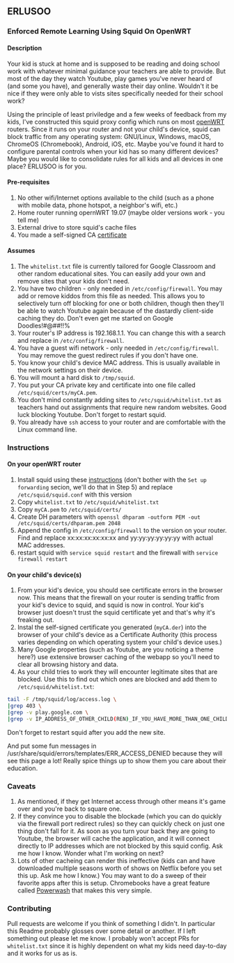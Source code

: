 ## ERLUSOO
### Enforced Remote Learning Using Squid On OpenWRT

#### Description

Your kid is stuck at home and is supposed to be reading and doing school work with whatever minimal guidance your teachers are able to provide. But most of the day they watch Youtube, play games you've never heard of (and some you have), and generally waste their day online. Wouldn't it be nice if they were only able to vists sites specifically needed for their school work?

Using the principle of least priviledge and a few weeks of feedback from my kids, I've constructed this squid proxy config which runs on most [openWRT](https://openwrt.org) routers. Since it runs on your router and not your child's device, squid can block traffic from any operating system: GNU/Linux, Windows, macOS, ChromeOS (Chromebook), Android, iOS, etc. Maybe you've found it hard to configure parental controls when your kid has so many different devices? Maybe you would like to consolidate rules for all kids and all devices in one place? ERLUSOO is for you.

#### Pre-requisites

1. No other wifi/Internet options available to the child (such as a phone with mobile data, phone hotspot, a neighbor's wifi, etc.)
1. Home router running opernWRT 19.07 (maybe older versions work - you tell me)
1. External drive to store squid's cache files
1. You made a self-signed CA [certificate](https://wiki.squid-cache.org/Features/DynamicSslCert)

#### Assumes
1. The `whitelist.txt` file is currently tailored for Google Classroom and other random educational sites. You can easily add your own and remove sites that your kids don't need.
1. You have two children - only needed in `/etc/config/firewall`. You may add or remove kiddos from this file as needed. This allows you to selectively turn off blocking for one or both children, though then they'll be able to watch Youtube again because of the dastardly client-side caching they do. Don't even get me started on Google Doodles!#@##!!%
1. Your router's IP address is 192.168.1.1. You can change this with a search and replace in `/etc/config/firewall`.
1. You have a guest wifi network - only needed in `/etc/config/firewall`. You may remove the guest redirect rules if you don't have one.
1. You know your child's device MAC address. This is usually available in the network settings on their device.
1. You will mount a hard disk to `/tmp/squid`.
1. You put your CA private key and certificate into one file called `/etc/squid/certs/myCA.pem`.
1. You don't mind constantly adding sites to `/etc/squid/whitelist.txt` as teachers hand out assignments that require new random websites. Good luck blocking Youtube. Don't forget to restart squid.
1. You already have `ssh` access to your router and are comfortable with the Linux command line.

### Instructions
#### On your openWRT router
1. Install squid using these [instructions](https://openwrt.org/docs/guide-user/services/proxy/proxy.squid) (don't bother with the ```Set up forwarding``` secion, we'll do that in Step 5) and replace `/etc/squid/squid.conf` with this version
1. Copy `whitelist.txt` to `/etc/squid/whitelist.txt`
1. Copy `myCA.pem` to `/etc/squid/certs/`
1. Create DH parameters with `openssl dhparam -outform PEM -out /etc/squid/certs/dhparam.pem 2048`
1. Append the config in `/etc/config/firewall` to the version on your router. Find and replace xx:xx:xx:xx:xx:xx and yy:yy:yy:yy:yy:yy with actual MAC addresses.
1. restart squid with `service squid restart` and the firewall with `service firewall restart`

#### On your child's device(s)
1. From your kid's device, you should see certificate errors in the browser now. This means that the firewall on your router is sending traffic from your kid's device to squid, and squid is now in control. Your kid's browser just doesn't trust the squid certificate yet and that's why it's freaking out.
1. Instal the self-signed certificate you generated (`myCA.der`) into the browser of your child's device as a Certificate Authority (this process varies depending on which operating system your child's device uses.)
1. Many Google properties (such as Youtube, are you noticing a theme here?) use extensive browser caching of the webapp so you'll need to clear all browsing history and data.
1. As your child tries to work they will encounter legitimate sites that are blocked. Use this to find out which ones are blocked and add them to `/etc/squid/whitelist.txt`:
```bash
tail -F /tmp/squid/log/access.log \
|grep 403 \
|grep -v play.google.com \
|grep -v IP_ADDRESS_OF_OTHER_CHILD(REN)_IF_YOU_HAVE_MORE_THAN_ONE_CHILD
```

Don't forget to restart squid after you add the new site.

And put some fun messages in /usr/share/squid/errors/templates/ERR_ACCESS_DENIED because they will see this page a lot! Really spice things up to show them you care about their education.

### Caveats

1. As mentioned, if they get Internet access through other means it's game over and you're back to square one.
1. If they convince you to disable the blockade (which you can do quickly via the firewall port redirect rules) so they can quickly check on just one thing don't fall for it. As soon as you turn your back they are going to Youtube, the browser will cache the application, and it will connect directly to IP addresses which are not blocked by this squid config. Ask me how I know. Wonder what I'm working on next?
1. Lots of other cacheing can render this ineffective (kids can and have downloaded multiple seasons worth of shows on Netflix before you set this up. Ask me how I know.) You may want to do a sweep of their favorite apps after this is setup. Chromebooks have a great feature called [Powerwash](https://support.google.com/chromebook/answer/183084?hl=en) that makes this very simple.

### Contributing

Pull requests are welcome if you think of something I didn't. In particular this Readme probably glosses over some detail or another. If I left something out please let me know. I probably won't accept PRs for `whitelist.txt` since it is highly dependent on what my kids need day-to-day and it works for us as is.